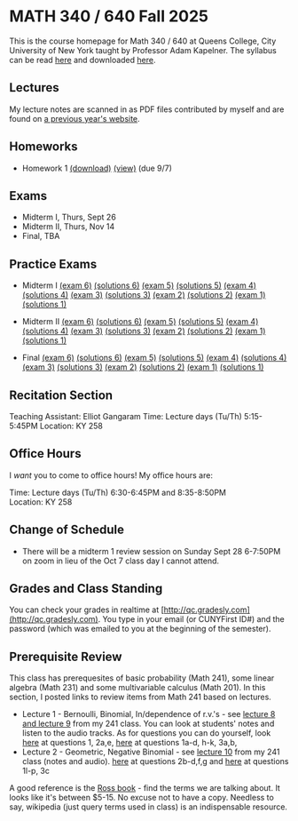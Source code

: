 # MATH 340 / 640 Fall 2025

This is the course homepage for Math 340 / 640 at Queens College, City University of New York taught by Professor Adam Kapelner. The syllabus can be read [here](https://github.com/kapelner/QC_MATH_340_Fall_2025/blob/main/syllabus/syllabus.pdf) and downloaded [here](https://raw.githubusercontent.com/kapelner/QC_MATH_340_Fall_2025/main/syllabus/syllabus.pdf).

## Lectures

My lecture notes are scanned in as PDF files contributed by myself and are found on [a previous year's website](https://github.com/kapelner/QC_MATH_340_Fall_2023). 


## Homeworks

<!-- * Homework 7 [(download)](https://github.com/kapelner/QC_MATH_340_Fall_2025/blob/main/homeworks/hw07/hw07.pdf?raw=true) [(view)](https://github.com/kapelner/QC_MATH_340_Fall_2025/blob/main/homeworks/hw07/hw07.pdf) (due 12/14)
* Homework 6 [(download)](https://github.com/kapelner/QC_MATH_340_Fall_2025/blob/main/homeworks/hw06/hw06.pdf?raw=true) [(view)](https://github.com/kapelner/QC_MATH_340_Fall_2025/blob/main/homeworks/hw06/hw06.pdf) (due 11/25)
* Homework 5 [(download)](https://github.com/kapelner/QC_MATH_340_Fall_2025/blob/main/homeworks/hw05/hw05.pdf?raw=true) [(view)](https://github.com/kapelner/QC_MATH_340_Fall_2025/blob/main/homeworks/hw05/hw05.pdf) (due 11/11)
* Homework 4 [(download)](https://github.com/kapelner/QC_MATH_340_Fall_2025/blob/main/homeworks/hw04/hw04.pdf?raw=true) [(view)](https://github.com/kapelner/QC_MATH_340_Fall_2025/blob/main/homeworks/hw04/hw04.pdf) (due 10/27)
* Homework 3 [(download)](https://github.com/kapelner/QC_MATH_340_Fall_2025/blob/main/homeworks/hw03/hw03.pdf?raw=true) [(view)](https://github.com/kapelner/QC_MATH_340_Fall_2025/blob/main/homeworks/hw03/hw03.pdf) (due 10/6)
* Homework 2 [(download)](https://github.com/kapelner/QC_MATH_340_Fall_2025/blob/main/homeworks/hw02/hw02.pdf?raw=true) [(view)](https://github.com/kapelner/QC_MATH_340_Fall_2025/blob/main/homeworks/hw02/hw02.pdf) (due 9/22) -->
* Homework 1 [(download)](https://github.com/kapelner/QC_MATH_340_Fall_2025/blob/main/homeworks/hw01/hw01.pdf?raw=true) [(view)](https://github.com/kapelner/QC_MATH_340_Fall_2025/blob/main/homeworks/hw01/hw01.pdf) (due 9/7)


## Exams

* Midterm I, Thurs, Sept 26 
* Midterm II, Thurs, Nov 14 
* Final, TBA

## Practice Exams

* Midterm I [(exam 6)](https://github.com/kapelner/QC_MATH_340_Fall_2024/blob/main/exams/midterm1/midterm1.pdf) [(solutions 6)](https://github.com/kapelner/QC_MATH_340_Fall_2024/blob/main/exams/midterm1/midterm1_solutions.pdf) [(exam 5)](https://github.com/kapelner/QC_MATH_340_Fall_2023/blob/main/exams/midterm1/midterm1.pdf) [(solutions 5)](https://github.com/kapelner/QC_MATH_340_Fall_2023/blob/main/exams/midterm1/midterm1_solutions.pdf) [(exam 4)](https://github.com/kapelner/QC_Math_368_Fall_2021/blob/master/exams/midterm1/midterm1.pdf) [(solutions 4)](https://github.com/kapelner/QC_Math_368_Fall_2021/blob/master/exams/midterm1/midterm1_solutions.pdf) 
[(exam 3)](https://github.com/kapelner/QC_Math_621_Fall_2017/blob/master/exams/midterm1/midterm1.pdf) [(solutions 3)](https://github.com/kapelner/QC_Math_621_Fall_2017/blob/master/exams/midterm1/midterm1_solutions.pdf) 
[(exam 2)](https://github.com/kapelner/QC_Math_621_Fall_2019/blob/master/exams/midterm1/midterm1.pdf) [(solutions 2)](https://github.com/kapelner/QC_Math_621_Fall_2019/blob/master/exams/midterm1/midterm1_solutions.pdf) 
[(exam 1)](https://github.com/kapelner/QC_Math_621_Fall_2020/blob/master/exams/midterm1/midterm1.pdf) [(solutions 1)](https://github.com/kapelner/QC_Math_621_Fall_2020/blob/master/exams/midterm1/midterm1_solutions.pdf)

* Midterm II [(exam 6)](https://github.com/kapelner/QC_MATH_340_Fall_2024/blob/main/exams/midterm2/midterm2.pdf) [(solutions 6)](https://github.com/kapelner/QC_MATH_340_Fall_2024/blob/main/exams/midterm2/midterm2_solutions.pdf) [(exam 5)](https://github.com/kapelner/QC_MATH_340_Fall_2023/blob/main/exams/midterm2/midterm2.pdf) [(solutions 5)](https://github.com/kapelner/QC_MATH_340_Fall_2023/blob/main/exams/midterm2/midterm2_solutions.pdf) [(exam 4)](https://github.com/kapelner/QC_Math_621_Fall_2020/blob/master/exams/midterm2/midterm2.pdf) [(solutions 4)](https://github.com/kapelner/QC_Math_621_Fall_2020/blob/master/exams/midterm2/midterm2_solutions.pdf) 
[(exam 3)](https://github.com/kapelner/QC_Math_621_Fall_2017/blob/master/exams/midterm2/midterm2.pdf) [(solutions 3)](https://github.com/kapelner/QC_Math_621_Fall_2017/blob/master/exams/midterm2/midterm2_solutions.pdf) 
[(exam 2)](https://github.com/kapelner/QC_Math_621_Fall_2019/blob/master/exams/midterm2/midterm2.pdf) [(solutions 2)](https://github.com/kapelner/QC_Math_621_Fall_2019/blob/master/exams/midterm2/midterm2_solutions.pdf) 
[(exam 1)](https://github.com/kapelner/QC_Math_368_Fall_2021/blob/master/exams/midterm2/midterm2.pdf) [(solutions 1)](https://github.com/kapelner/QC_Math_368_Fall_2021/blob/master/exams/midterm2/midterm2_solutions.pdf)

* Final [(exam 6)](https://github.com/kapelner/QC_MATH_340_Fall_2024/blob/main/exams/final/final.pdf) [(solutions 6)](https://github.com/kapelner/QC_MATH_340_Fall_2024/blob/main/exams/final/final_solutions.pdf) [(exam 5)](https://github.com/kapelner/QC_MATH_340_Fall_2023/blob/main/exams/final/final.pdf) [(solutions 5)](https://github.com/kapelner/QC_MATH_340_Fall_2023/blob/main/exams/final/final_solutions.pdf) [(exam 4)](https://github.com/kapelner/QC_Math_621_Fall_2020/blob/master/exams/final/final.pdf) [(solutions 4)](https://github.com/kapelner/QC_Math_621_Fall_2020/blob/master/exams/final/final_solutions.pdf) 
[(exam 3)](https://github.com/kapelner/QC_Math_621_Fall_2017/blob/master/exams/final/final.pdf) [(solutions 3)](https://github.com/kapelner/QC_Math_621_Fall_2017/blob/master/exams/final/final_solutions.pdf) 
[(exam 2)](https://github.com/kapelner/QC_Math_621_Fall_2019/blob/master/exams/final/final.pdf) [(solutions 2)](https://github.com/kapelner/QC_Math_621_Fall_2019/blob/master/exams/final/final_solutions.pdf) 
[(exam 1)](https://github.com/kapelner/QC_Math_368_Fall_2021/blob/master/exams/final/final.pdf) [(solutions 1)](https://github.com/kapelner/QC_Math_368_Fall_2021/blob/master/exams/final/final_solutions.pdf)

## Recitation Section

Teaching Assistant: Elliot Gangaram
Time: Lecture days (Tu/Th) 5:15-5:45PM
Location: KY 258

## Office Hours

I *want* you to come to office hours! My office hours are:

Time: Lecture days (Tu/Th) 6:30-6:45PM and 8:35-8:50PM \
Location: KY 258

## Change of Schedule

* There will be a midterm 1 review session on Sunday Sept 28 6-7:50PM on zoom in lieu of the Oct 7 class day I cannot attend.


## Grades and Class Standing

You can check your grades in realtime at [http://qc.gradesly.com](http://qc.gradesly.com). You type in your email (or CUNYFirst ID#) and the password (which was emailed to you at the beginning of the semester).

## Prerequisite Review

This class has prerequesites of basic probability (Math 241), some linear algebra (Math 231) and some multivariable calculus (Math 201). In this section, I posted links to review items from Math 241 based on lectures. 

* Lecture 1 - Bernoulli, Binomial, In/dependence of r.v.'s - see [lecture 8 and lecture 9](https://github.com/kapelner/QC_Math_241_Fall_2016) from my 241 class. You can look at students' notes and listen to the audio tracks. As for questions you can do yourself, look [here](https://github.com/kapelner/QC_Math_241_Fall_2016/blob/master/exams/midterm2/midterm2_solutions.pdf) at questions 1, 2a,e, [here](https://github.com/kapelner/QC_Math_241_Fall_2015/blob/master/exams/midterm2/midterm2_solutions.pdf) at questions 1a-d, h-k, 3a,b, 
* Lecture 2 - Geometric, Negative Binomial - see [lecture 10](https://github.com/kapelner/QC_Math_241_Fall_2016) from my 241 class (notes and audio). [here](https://github.com/kapelner/QC_Math_241_Fall_2016/blob/master/exams/midterm2/midterm2_solutions.pdf) at questions 2b-d,f,g and [here](https://github.com/kapelner/QC_Math_241_Fall_2015/blob/master/exams/midterm2/midterm2_solutions.pdf) at questions 1l-p, 3c<!---->

A good reference is the [Ross book](https://www.amazon.com/First-Course-Probability-6th/dp/0130338516/ref=sr_1_6?ie=UTF8&qid=1504062810&sr=8-6&keywords=probability+ross) - find the terms we are talking about. It looks like it's between $5-15. No excuse not to have a copy. Needless to say, wikipedia (just query terms used in class) is an indispensable resource.
